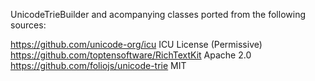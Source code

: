 UnicodeTrieBuilder and acompanying classes ported from the following sources:

https://github.com/unicode-org/icu ICU License (Permissive)
https://github.com/toptensoftware/RichTextKit Apache 2.0
https://github.com/foliojs/unicode-trie MIT
